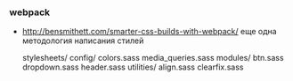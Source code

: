 ### webpack

+ http://bensmithett.com/smarter-css-builds-with-webpack/ еще одна методология написания стилей

    stylesheets/
      config/
        colors.sass
        media_queries.sass
      modules/
        btn.sass
        dropdown.sass
        header.sass
      utilities/
        align.sass
        clearfix.sass